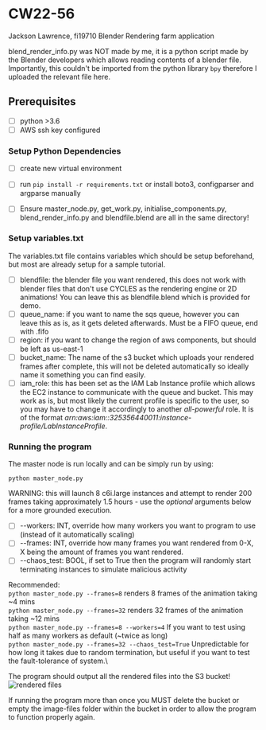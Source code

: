 # CW22-56

Jackson Lawrence, fi19710
Blender Rendering farm application

blend_render_info.py was NOT made by me, it is a python script made by the Blender developers which allows reading contents of a blender file. Importantly, this couldn't be imported from the python library ```bpy``` therefore I uploaded the relevant file here.

## Prerequisites

- [ ] python >3.6
- [ ] AWS ssh key configured

### Setup Python Dependencies

- [ ] create new virtual environment
- [ ] run `pip install -r requirements.txt` or install boto3, configparser and argparse manually
- [ ] Ensure master_node.py, get_work.py, initialise_components.py, blend_render_info.py and blendfile.blend are all in the same directory!


### Setup variables.txt

The variables.txt file contains variables which should be setup beforehand, but most are already setup for a sample tutorial.
- [ ] blendfile: the blender file you want rendered, this does not work with blender files that don't use CYCLES as the rendering engine or 2D animations! You can leave this as blendfile.blend which is provided for demo.
- [ ] queue_name: if you want to name the sqs queue, however you can leave this as is, as it gets deleted afterwards. Must be a FIFO queue, end with .fifo
- [ ] region: if you want to change the region of aws components, but should be left as us-east-1
- [ ] bucket_name: The name of the s3 bucket which uploads your rendered frames after complete, this will not be deleted automatically so ideally name it something you can find easily.
- [ ] iam_role: this has been set as the IAM Lab Instance profile which allows the EC2 instance to communicate with the queue and bucket. This may work as is, but most likely the current profile is specific to the user, so you may have to change it accordingly to another *all-powerful* role. It is of the format *arn:aws:iam::325356440011:instance-profile/LabInstanceProfile*.

### Running the program
The master node is run locally and can be simply run by using:
```
python master_node.py
```
WARNING: this will launch 8 c6i.large instances and attempt to render 200 frames taking approximately 1.5 hours - use the *optional* arguments below for a more grounded execution.

- [ ] --workers: INT, override how many workers you want to program to use (instead of it automatically scaling)
- [ ] --frames: INT, override how many frames you want rendered from 0-X, X being the amount of frames you want rendered.
- [ ] --chaos_test: BOOL, if set to True then the program will randomly start terminating instances to simulate malicious activity

Recommended:\
```python master_node.py --frames=8``` renders 8 frames of the animation taking  ~4 mins\
```python master_node.py --frames=32``` renders 32 frames of the animation taking ~12 mins\
```python master_node.py --frames=8 --workers=4``` If you want to test using half as many workers as default (~twice as long)\
```python master_node.py --frames=32 --chaos_test=True``` Unpredictable for how long it takes due to random termination, but useful if you want to test the fault-tolerance of system.\

The program should output all the rendered files into the S3 bucket!
![rendered files](https://user-images.githubusercontent.com/42301022/206001982-86f93f05-c21c-478d-b749-47a3a7ebbfaf.png)

If running the program more than once you MUST delete the bucket or empty the image-files folder within the bucket in order to allow the program to function properly again.
